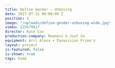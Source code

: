 ```yaml
---
title: Define Gender — Unboxing
date: 2017-07-15 00:00:00 Z
position: 1
image: "/uploads/define-gender-unboxing-wide.jpg"
vimeo: 225679917
director: Kate Cox
production-company: Nowness & Just So
equipment: Arri Alexa + Panavision Primo's
layout: project
is-featured: false
is-shown: true
tags: home
---
```


